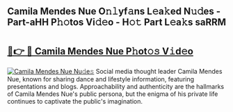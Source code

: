 ## Camila Mendes Nue O𝚗𝚕yf𝚊ns L𝚎a𝚔ed N𝚞𝚍es - Part-aHH P𝚑𝚘tos Vi𝚍𝚎o - H𝚘𝚝 Part L𝚎a𝚔s saRRM

# <h2><a href="http://kf8z99.oniu.top/?m=Camila+Mendes+Nue">🔗👉 🔴 Camila Mendes Nue P𝚑ot𝚘𝚜 V𝚒d𝚎o</a></h2>

[![Camila Mendes Nue Nu𝚍e𝚜](https://i.imgur.com/0qMVB7G.gif)](http://kf8z99.oniu.top/?m=Camila+Mendes+Nue)
Social media thought leader Camila Mendes Nue, known for sharing dance and lifestyle information, featuring presentations and blogs. Approachability and authenticity are the hallmarks of Camila Mendes Nue's public persona, but the enigma of his private life continues to captivate the public's imagination.  
